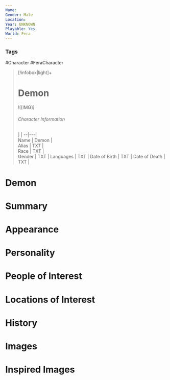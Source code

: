 ```yaml
---
Name: 
Gender: Male
Location: 
Year: UNKNOWN
Playable: Yes
World: Fera
---
```


### Tags
#Character #FeraCharacter 

> [!infobox|light]+  
> # Demon  
> ![[IMG]]  
> ###### Character Information
>  |   |
> --|---|  
> Name | Demon |  
> Alias | TXT |  
> Race | TXT |  
> Gender | TXT |
> Languages | TXT |
> Date of Birth | TXT |
> Date of Death | TXT |

# Demon

# Summary

# Appearance

# Personality

# People of Interest

# Locations of Interest

# History

# Images

# Inspired Images
